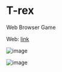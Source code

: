 # T-rex
Web Browser Game

 Web: [link](http://t-rex-game.4fan.cz)

![image](https://user-images.githubusercontent.com/83760097/222571591-b93bebd5-23b8-4a21-ba71-e8054e1f06af.png)

![image](https://user-images.githubusercontent.com/83760097/222571444-df90dede-bac0-4340-8e0e-9b4e37486f2a.png)
